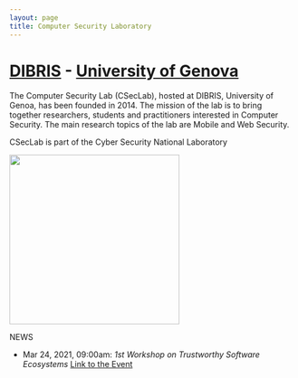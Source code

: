 ```yaml
---
layout: page
title: Computer Security Laboratory
---
```


<!-- ![The CSecLab logo should be here :( ](/pics/logo.png) -->
<!-- <img src="/pics/logo_new.png" alt="The CSecLab logo should be here :( " width="200"/> -->
# [DIBRIS](http://www.dibris.unige.it/en) - [University of Genova](http://www.unige.it/en)

The Computer Security Lab (CSecLab), hosted at DIBRIS, University of Genoa, has been founded in 2014. The mission of the lab is to bring together researchers, students and practitioners interested in Computer Security. The main research topics of the lab are Mobile and Web Security.

CSecLab is part of the Cyber Security National Laboratory 

<img src="/pics/labo-naz-logo.png" width="300" />

NEWS

* Mar 24, 2021, 09:00am: *1st Workshop on Trustworthy Software Ecosystems* [Link to the Event](/events/workshop-ecosystem/index)

<!-- * Sept. 29, 2020: Members of the Cybersecurity National Lab found vulnerabilities in Metasploit Pro (CVE-2020-7354 and 2020-7355). [Press release](https://cybersecnatlab.it/laboratorio-nazionale-cybersecurity-vulnerabilita-metasploit-pro/)
# * Sept. 26, 2018: Members from the CSecLab and Eurecom discovered new phishing attacks on Android. [INFO](http://csec.it/projects/modern-android-phishing/) -->
